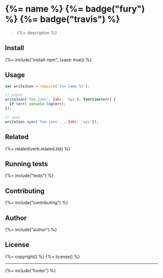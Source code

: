 # {%= name %} {%= badge("fury") %} {%= badge("travis") %}

> {%= description %}

## Install

{%= include("install-npm", {save: true}) %}

## Usage

```js
var writeJson = require('{%= name %}'); 

// async
writeJson('foo.json', {abc: 'xyz'}, function(err) {
  if (err) console.log(err);
});

// sync
writeJson.sync('foo.json', , {abc: 'xyz'});
```

## Related
{%= related(verb.related.list) %}

## Running tests
{%= include("tests") %}

## Contributing
{%= include("contributing") %}

## Author
{%= include("author") %}

## License
{%= copyright() %}
{%= license() %}

***

{%= include("footer") %}
